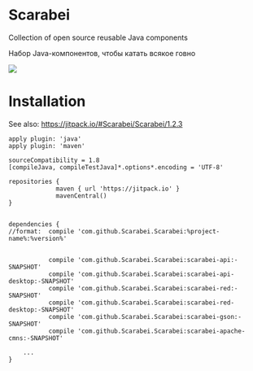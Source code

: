 # Scarabei 

Collection of open source reusable Java components

Набор Java-компонентов, чтобы катать всякое говно

[![](https://jitpack.io/v/Scarabei/Scarabei.svg)](https://jitpack.io/#Scarabei/Scarabei)

# Installation
See also: https://jitpack.io/#Scarabei/Scarabei/1.2.3
```
apply plugin: 'java'
apply plugin: 'maven'

sourceCompatibility = 1.8
[compileJava, compileTestJava]*.options*.encoding = 'UTF-8'

repositories {
        	 maven { url 'https://jitpack.io' }
        	 mavenCentral()
}


dependencies {
//format:  compile 'com.github.Scarabei.Scarabei:%project-name%:%version%'


           compile 'com.github.Scarabei.Scarabei:scarabei-api:-SNAPSHOT'
	       compile 'com.github.Scarabei.Scarabei:scarabei-api-desktop:-SNAPSHOT'
	       compile 'com.github.Scarabei.Scarabei:scarabei-red:-SNAPSHOT'
	       compile 'com.github.Scarabei.Scarabei:scarabei-red-desktop:-SNAPSHOT'
	       compile 'com.github.Scarabei.Scarabei:scarabei-gson:-SNAPSHOT'
	       compile 'com.github.Scarabei.Scarabei:scarabei-apache-cmns:-SNAPSHOT'
           
	...
}	
	
```
